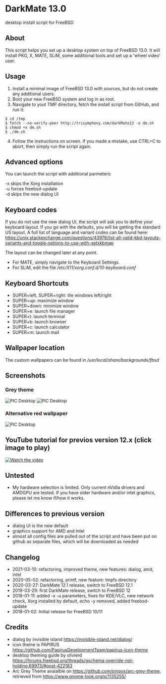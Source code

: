 # DarkMate 13.0
desktop install script for FreeBSD

## About
This script helps you set up a desktop system on top of FreeBSD 13.0. It will install PKG, X, MATE, SLiM, some additional tools and set up a 'wheel video' user.

## Usage
1. Install a minimal image of FreeBSD 13.0 *with sources*, but do not create any additional users.
2. Boot your new FreeBSD system and log in as root.
3. Navigate to yout TMP directory, fetch the install script from GitHub, and run it:
```
$ cd /tmp
$ fetch --no-verify-peer http://trisymphony.com/darkMate13 -o dm.sh
$ chmod +x dm.sh
$ ./dm.sh
```
4. Follow the instructions on screen. If you made a mistake, use CTRL+C to abort, then simply run the script again.

## Advanced options
You can launch the script with additional parmeters:

-x skips the Xorg installation<br />
-u forces freebsd-update<br />
-d skips the new dialog UI

## Keyboard codes
If you do not use the new dialog UI, the script will ask you to define your keyboard layout. If you go with the defaults, you will be getting the standard US layout. A full list of language and variant codes can be found here: https://unix.stackexchange.com/questions/43976/list-all-valid-kbd-layouts-variants-and-toggle-options-to-use-with-setxkbmap

The layout can be changed later at any point. 
- For MATE, simply navigate to the Keyboard Settings. 
- For SLiM, edit the file */etc/X11/xorg.conf.d/10-keyboard.conf*

## Keyboard Shortcuts
- SUPER+left, SUPER+right: tile windows left/right
- SUPER+up: maximize window
- SUPER+down: minimize window
- SUPER+e: launch file manager
- SUPER+t: launch terminal
- SUPER+b: launch browser
- SUPER+c: launch calculator
- SUPER+m: launch mail

## Wallpaper location
The custom wallpapers can be found in */usr/local/share/backgrounds/fbsd*

## Screenshots
### Grey theme
![PIC Desktop](Screenshots/dm121a.png)
![PIC Desktop](Screenshots/dm121b.png)
### Alternative red wallpaper
![PIC Desktop](Screenshots/dm121c.png)

## YouTube tutorial for previos version 12.x (click image to play)
[![Watch the video](https://img.youtube.com/vi/vMzE63z6yLk/maxresdefault.jpg)](https://youtu.be/vMzE63z6yLk)

## Untested
- My hardware selection is limited. Only current nVidia drivers and AMDGPU are tested. If you have older hardware and/or intel graphics, please let me know if/how it works.

## Differences to previous version
- dialog UI is the new default
- graphics support for AMD and Intel
- almost all config files are pulled out of the script and have been put on github as separate files, which will be downloaded as needed

## Changelog
- 2021-03-10: refactoring, improved theme, new features: dialog, amd, intel
- 2020-05-02: refactoring, printf, new feature: tmpfs directory
- 2020-03-27: DarkMate 12.1 release, switch to FreeBSD 12.1
- 2019-03-29: first DarkMate release, switch to FreeBSD 12
- 2018-01-11: added -x -u parameters, fixes for KDE/VLC, new network check, Xorg installed by default, echo -y removed, added freebsd-update<br />
- 2018-01-02: Initial release for FreeBSD 10/11

## Credits
- dialog by invisible island https://invisible-island.net/dialog/
- icon theme is PAPIRUS https://github.com/PapirusDevelopmentTeam/papirus-icon-theme
- desktop theming guide by olivierd https://forums.freebsd.org/threads/gschema-override-not-holding.69973/#post-422183
- Arc Grey Theme avaialble on https://github.com/pinpox/arc-grey-theme, retrieved from https://www.gnome-look.org/p/1135255/
